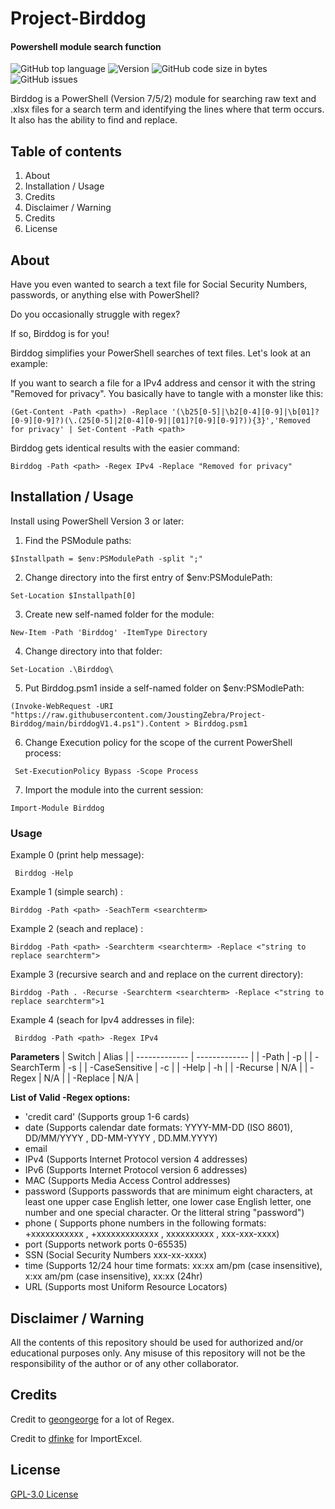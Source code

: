 # Project-Birddog
#### Powershell module search function
![GitHub top language](https://img.shields.io/github/languages/top/Operational-Sciences-Group/Project-birddog?label=PowerShell&logo=powershell&style=plastic)
![Version](https://img.shields.io/badge/Version-1.4-sucess?style=plastic)
![GitHub code size in bytes](https://img.shields.io/github/languages/code-size/Operational-Sciences-Group/Project-Birddog?style=plastic)
![GitHub issues](https://img.shields.io/github/issues/Operational-Sciences-Group/Project-Birddog?style=plastic)

Birddog is a PowerShell (Version 7/5/2) module for searching raw text and .xlsx files for a search term and identifying the lines where that term occurs. It also has the ability to find and replace. 

## Table of contents

1. About
2. Installation / Usage
3. Credits
4. Disclaimer / Warning
5. Credits
6. License

## About

Have you even wanted to search a text file for Social Security Numbers, passwords, or anything else with PowerShell?

Do you occasionally struggle with regex?

If so, Birddog is for you!


Birddog simplifies your PowerShell searches of text files. Let's look at an example:

If you want to search a file for a IPv4 address and censor it with the string "Removed for privacy". You basically have to tangle with a monster like this:

```(Get-Content -Path <path>) -Replace '(\b25[0-5]|\b2[0-4][0-9]|\b[01]?[0-9][0-9]?)(\.(25[0-5]|2[0-4][0-9]|[01]?[0-9][0-9]?)){3}','Removed for privacy' | Set-Content -Path <path> ```

Birddog gets identical results with the easier command:

```Birddog -Path <path> -Regex IPv4 -Replace "Removed for privacy"```

## Installation / Usage

Install using PowerShell Version 3 or later:

 1. Find the PSModule paths:

```$Installpath = $env:PSModulePath -split ";"```

2. Change directory into the first entry of $env:PSModulePath:

```Set-Location $Installpath[0]```

 3. Create new self-named folder for the module:

``` New-Item -Path 'Birddog' -ItemType Directory ```

4. Change directory into that folder:

``` Set-Location .\Birddog\ ```

 5. Put Birddog.psm1 inside a self-named folder on $env:PSModlePath:

``` (Invoke-WebRequest -URI "https://raw.githubusercontent.com/JoustingZebra/Project-Birddog/main/birddogV1.4.ps1").Content > Birddog.psm1 ```

6. Change Execution policy for the scope of the current PowerShell process:

``` Set-ExecutionPolicy Bypass -Scope Process```

 7. Import the module into the current session:

``` Import-Module Birddog ```

### Usage

Example 0 (print help message):

``` Birddog -Help```

Example 1 (simple search) :

```Birddog -Path <path> -SeachTerm <searchterm>```

Example 2 (seach and replace) :

```Birddog -Path <path> -Searchterm <searchterm> -Replace <"string to replace searchterm">```

Example 3 (recursive search and and replace on the current directory):

```Birddog -Path . -Recurse -Searchterm <searchterm> -Replace <"string to replace searchterm">1```

Example 4 (seach for Ipv4 addresses in file):

``` Birddog -Path <path> -Regex IPv4```


**Parameters**
| Switch  | Alias |
| ------------- | ------------- |
| -Path  | -p  |
| -SearchTerm  | -s |
| -CaseSensitive  | -c |
| -Help  | -h |
| -Recurse  | N/A |
| -Regex | N/A |
| -Replace | N/A |


**List of Valid -Regex options:**

- 'credit card' (Supports group 1-6 cards)
- date  (Supports calendar date formats: YYYY-MM-DD (ISO 8601), DD/MM/YYYY , DD-MM-YYYY , DD.MM.YYYY)
- email 
- IPv4  (Supports Internet Protocol version 4 addresses)
- IPv6  (Supports Internet Protocol version 6 addresses)
- MAC (Supports Media Access Control addresses)
- password  (Supports passwords that are minimum eight characters, at least one upper case English letter, one lower case English letter, one number and one special character. Or the litteral string "password")
- phone ( Supports phone numbers in the following formats: +xxxxxxxxxxx , +xxxxxxxxxxxxx , xxxxxxxxxx , xxx-xxx-xxxx)
- port  (Supports network ports 0-65535)
- SSN (Social Security Numbers xxx-xx-xxxx)
- time  (Supports 12/24 hour time formats: xx:xx am/pm (case insensitive), x:xx am/pm (case insensitive), xx:xx (24hr)
- URL (Supports most Uniform Resource Locators)

## Disclaimer / Warning
All the contents of this repository should be used for authorized and/or educational purposes only. Any misuse of this repository will not be the responsibility of the author or of any other collaborator.

## Credits

Credit to [geongeorge](https://github.com/geongeorge/i-hate-regex) for a lot of Regex.

Credit to [dfinke](https://github.com/dfinke) for ImportExcel.

## License

[GPL-3.0 License]()
